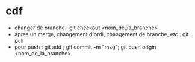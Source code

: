 # cdf

- changer de branche : git checkout <nom_de_la_branche>
- apres un merge, changement d'ordi, changement de branche, etc : git pull
- pour push : git add <files>; git commit -m "msg"; git push origin <nom_de_la_branche>
